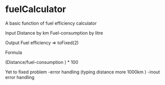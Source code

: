 # fuelCalculator


A basic function of fuel efficiency calculator 

Input 
Distance               by km 
Fuel-consumption    by litre


Output 
Fuel efficiency    => toFixed(2)


Formula

 (Distance/fuel-consumption ) * 100 



Yet to fixed problem 
-error handling  (typing distance more 1000km )
-inout error handling 